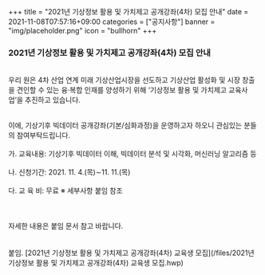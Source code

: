 +++
title = "2021년 기상정보 활용 및 가치제고 공개강좌(4차) 모집 안내"
date = 2021-11-08T07:57:16+09:00
categories = ["공지사항"]
banner = "img/placeholder.png"
icon = "bullhorn"
+++
<!--more-->
### 2021년 기상정보 활용 및 가치제고 공개강좌(4차) 모집 안내
<br>
우리 원은 4차 산업 연계 미래 기상산업시장을 선도하고 기상산업 활성화 및 시장 창출을 견인할 수 있는 융·복합 인재를 양성하기 위해 ‘기상정보 활용 및 가치제고 교육사업’을 추진하고 있습니다.<br><br>

이에, 기상기후 빅데이터 공개강좌(기본/심화과정)을 운영하고자 하오니 관심있는 분들의 참여부탁드립니다.<br>
<br>
가. 교육내용: 기상기후 빅데이터 이해, 빅데이터 분석 및 시각화, 머신러닝 알고리즘 등
<br><br>
나. 신청기간: 2021. 11. 4.(목)∼11. 11.(목)
<br><br>
다. 교 육 비: 무료 ※ 세부사항 붙임 참조
<br><br>
<br><br>
자세한 내용은 붙임 문서 참고 바랍니다.<br>
<br><br>
붙임. [2021년 기상정보 활용 및 가치제고 공개강좌(4차) 교육생 모집](/files/2021년 기상정보 활용 및 가치제고 공개강좌(4차) 교육생 모집.hwp)
